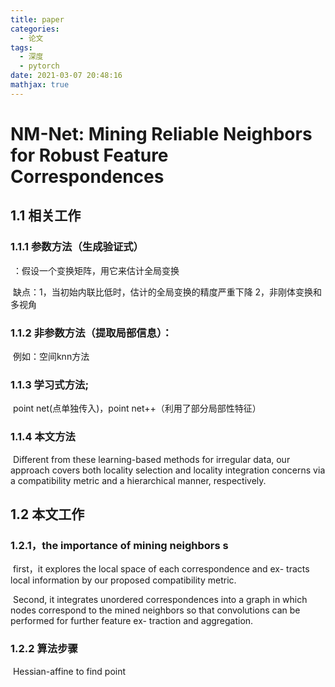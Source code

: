 ```yaml
---
title: paper
categories:
  - 论文
tags:
  - 深度
  - pytorch
date: 2021-03-07 20:48:16
mathjax: true
---
```




# NM-Net: Mining Reliable Neighbors for Robust Feature Correspondences

## 1.1 相关工作

### 1.1.1 参数方法（生成验证式）

​			：假设一个变换矩阵，用它来估计全局变换

​				缺点：1，当初始内联比低时，估计的全局变换的精度严重下降 2，非刚体变换和多视角

### 1.1.2 非参数方法（提取局部信息）：

​			例如：空间knn方法

### 1.1.3 学习式方法;

​			point net(点单独传入)，point net++（利用了部分局部性特征）

### 1.1.4 本文方法

​			Different from these learning-based methods for irregular data, our approach covers both locality selection and locality integration concerns via a compatibility metric and a hierarchical manner, respectively.



## 1.2 本文工作

### 1.2.1，the importance of mining neighbors s

​		first，it explores the local space of each correspondence and ex-
tracts local information by our proposed compatibility metric. 

​	    Second, it integrates unordered correspondences into a graph in which nodes correspond to the mined neighbors so
that convolutions can be performed for further feature ex-
traction and aggregation.

### 1.2.2 算法步骤

​		Hessian-affine to find point

​		

​								

